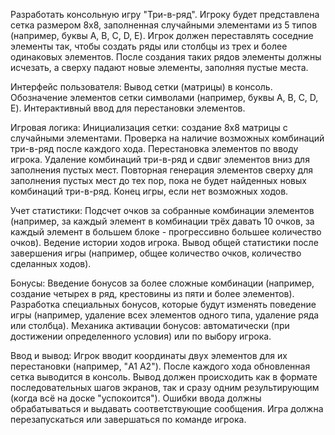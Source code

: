 Разработать консольную игру "Три-в-ряд". Игроку будет представлена сетка размером 8x8, заполненная случайными элементами из 5 типов (например, буквы A, B, C, D, E). Игрок должен переставлять соседние элементы так, чтобы создать ряды или столбцы из трех и более одинаковых элементов. После создания таких рядов элементы должны исчезать, а сверху падают новые элементы, заполняя пустые места.

Интерфейс пользователя:
Вывод сетки (матрицы) в консоль.
Обозначение элементов сетки символами (например, буквы A, B, C, D, E).
Интерактивный ввод для перестановки элементов.

Игровая логика:
Инициализация сетки: создание 8x8 матрицы с случайными элементами.
Проверка на наличие возможных комбинаций три-в-ряд после каждого хода.
Перестановка элементов по вводу игрока.
Удаление комбинаций три-в-ряд и сдвиг элементов вниз для заполнения пустых мест.
Повторная генерация элементов сверху для заполнения пустых мест до тех пор, пока не будет найденных новых комбинаций три-в-ряд.
Конец игры, если нет возможных ходов.

Учет статистики:
Подсчет очков за собранные комбинации элементов (например, за каждый элемент в комбинации трёх давать 10 очков, за каждый элемент в большем блоке - прогрессивно большее количество очков).
Ведение истории ходов игрока.
Вывод общей статистики после завершения игры (например, общее количество очков, количество сделанных ходов).

Бонусы:
Введение бонусов за более сложные комбинации (например, создание четырех в ряд, крестовины из пяти и более элементов).
Разработка специальных бонусов, которые будут изменять поведение игры (например, удаление всех элементов одного типа, удаление ряда или столбца).
Механика активации бонусов: автоматически (при достижении определенного условия) или по выбору игрока.

Ввод и вывод:
Игрок вводит координаты двух элементов для их перестановки (например, "A1 A2").
После каждого хода обновленная сетка выводится в консоль. Вывод должен происходить как в формате последовательных шагов экранов, так и сразу одним результирующим (когда всё на доске "успокоится").
Ошибки ввода должны обрабатываться и выдавать соответствующие сообщения.
Игра должна перезапускаться или завершаться по команде игрока.
